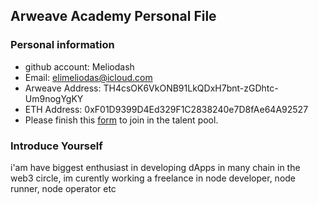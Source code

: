 ## Arweave Academy Personal File

### Personal information

- github account: Meliodash
- Email: elimeliodas@icloud.com
- Arweave Address: TH4csOK6VkONB91LkQDxH7bnt-zGDhtc-Um9nogYgKY
- ETH Address: 0xF01D9399D4Ed329F1C2838240e7D8fAe64A92527
- Please finish this [form](https://docs.google.com/forms/d/e/1FAIpQLSfWA5fIIcBgmRppm3jNz5vmf9Mai_QMVil-2pO4r7YKn_Zhtw/viewform?usp=sf_link) to join in the talent pool.

### Introduce Yourself
i'am have biggest enthusiast in developing dApps in many chain in the web3 circle, im curently working a freelance in node developer, node runner, node operator etc
